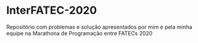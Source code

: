 # InterFATEC-2020
Repositório com problemas e solução apresentados por mim e pela minha equipe na Marathona de Programação entre FATECs 2020
